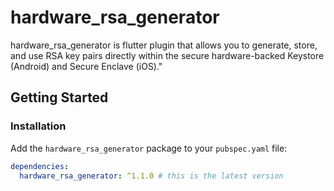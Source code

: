 # hardware_rsa_generator

hardware_rsa_generator is flutter plugin that allows you to generate, store, and use RSA key pairs directly within the secure hardware-backed Keystore (Android) and Secure Enclave (iOS)."

## Getting Started

### Installation

Add the `hardware_rsa_generator` package to your `pubspec.yaml` file:

```yaml
dependencies:
  hardware_rsa_generator: ^1.1.0 # this is the latest version
```
